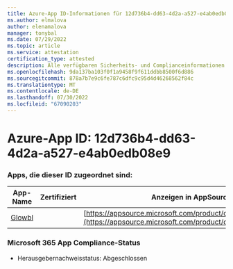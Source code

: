 ```yaml
---
title: Azure-App ID-Informationen für 12d736b4-dd63-4d2a-a527-e4ab0edb08e9
ms.author: elmalova
author: elenamalova
manager: tonybal
ms.date: 07/29/2022
ms.topic: article
ms.service: attestation
certification_type: attested
description: Alle verfügbaren Sicherheits- und Complianceinformationen für 12d736b4-dd63-4d2a-a527-e4ab0edb08e9.
ms.openlocfilehash: 9da137ba103f0f1a9458f9f611ddbb8500f6d886
ms.sourcegitcommit: 878a7b7e9c6fe787c6dfc9c95d4d46268562f84c
ms.translationtype: MT
ms.contentlocale: de-DE
ms.lasthandoff: 07/30/2022
ms.locfileid: "67090203"
---
```

# <a name="azure-app-id-12d736b4-dd63-4d2a-a527-e4ab0edb08e9"></a>Azure-App ID: 12d736b4-dd63-4d2a-a527-e4ab0edb08e9


### <a name="apps-associated-with-this-id"></a>Apps, die dieser ID zugeordnet sind:
| **App-Name** | **Zertifiziert** | **Anzeigen in AppSource** |
|--------------|---------------|-----------------------|
| [Glowbl](../forward/WA200004368.md) |  | [https://appsource.microsoft.com/product/office/WA200004368](https://appsource.microsoft.com/product/office/WA200004368) |

### <a name="microsoft-365-app-compliance-status"></a>Microsoft 365 App Compliance-Status
- Herausgebernachweisstatus: Abgeschlossen
